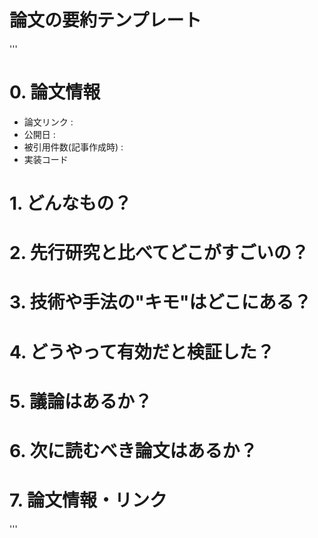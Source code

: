 # 論文の要約テンプレート
'''
# 0. 論文情報
- 論文リンク : 
- 公開日 :
- 被引用件数(記事作成時) : 
- 実装コード
 
# 1. どんなもの？


# 2. 先行研究と比べてどこがすごいの？


# 3. 技術や手法の"キモ"はどこにある？


# 4. どうやって有効だと検証した？


# 5. 議論はあるか？


# 6. 次に読むべき論文はあるか？


# 7. 論文情報・リンク
'''
